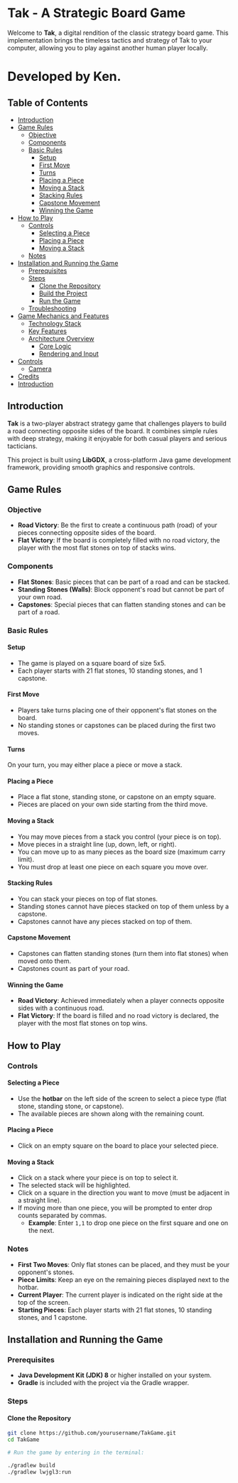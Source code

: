 # Tak - A Strategic Board Game

Welcome to **Tak**, a digital rendition of the classic strategy board game. This implementation brings the timeless tactics and strategy of Tak to your computer, allowing you to play against another human player locally.


# Developed by Ken.

## Table of Contents

- [Introduction](#introduction)
- [Game Rules](#game-rules)
  - [Objective](#objective)
  - [Components](#components)
  - [Basic Rules](#basic-rules)
    - [Setup](#setup)
    - [First Move](#first-move)
    - [Turns](#turns)
    - [Placing a Piece](#placing-a-piece)
    - [Moving a Stack](#moving-a-stack)
    - [Stacking Rules](#stacking-rules)
    - [Capstone Movement](#capstone-movement)
    - [Winning the Game](#winning-the-game)
- [How to Play](#how-to-play)
  - [Controls](#controls)
    - [Selecting a Piece](#selecting-a-piece)
    - [Placing a Piece](#placing-a-piece-1)
    - [Moving a Stack](#moving-a-stack-1)
  - [Notes](#notes)
- [Installation and Running the Game](#installation-and-running-the-game)
  - [Prerequisites](#prerequisites)
  - [Steps](#steps)
    - [Clone the Repository](#clone-the-repository)
    - [Build the Project](#build-the-project)
    - [Run the Game](#run-the-game)
  - [Troubleshooting](#troubleshooting)
- [Game Mechanics and Features](#game-mechanics-and-features)
  - [Technology Stack](#technology-stack)
  - [Key Features](#key-features)
  - [Architecture Overview](#architecture-overview)
    - [Core Logic](#core-logic)
    - [Rendering and Input](#rendering-and-input)
- [Controls](#controls-1)
  - [Camera](#camera)
- [Credits](#credits)
- [Introduction](#introduction-1)

## Introduction

**Tak** is a two-player abstract strategy game that challenges players to build a road connecting opposite sides of the board. It combines simple rules with deep strategy, making it enjoyable for both casual players and serious tacticians.

This project is built using **LibGDX**, a cross-platform Java game development framework, providing smooth graphics and responsive controls.

## Game Rules

### Objective

- **Road Victory**: Be the first to create a continuous path (road) of your pieces connecting opposite sides of the board.
- **Flat Victory**: If the board is completely filled with no road victory, the player with the most flat stones on top of stacks wins.

### Components

- **Flat Stones**: Basic pieces that can be part of a road and can be stacked.
- **Standing Stones (Walls)**: Block opponent's road but cannot be part of your own road.
- **Capstones**: Special pieces that can flatten standing stones and can be part of a road.

### Basic Rules

#### Setup

- The game is played on a square board of size 5x5.
- Each player starts with 21 flat stones, 10 standing stones, and 1 capstone.

#### First Move

- Players take turns placing one of their opponent's flat stones on the board.
- No standing stones or capstones can be placed during the first two moves.

#### Turns

On your turn, you may either place a piece or move a stack.

#### Placing a Piece

- Place a flat stone, standing stone, or capstone on an empty square.
- Pieces are placed on your own side starting from the third move.

#### Moving a Stack

- You may move pieces from a stack you control (your piece is on top).
- Move pieces in a straight line (up, down, left, or right).
- You can move up to as many pieces as the board size (maximum carry limit).
- You must drop at least one piece on each square you move over.

#### Stacking Rules

- You can stack your pieces on top of flat stones.
- Standing stones cannot have pieces stacked on top of them unless by a capstone.
- Capstones cannot have any pieces stacked on top of them.

#### Capstone Movement

- Capstones can flatten standing stones (turn them into flat stones) when moved onto them.
- Capstones count as part of your road.

#### Winning the Game

- **Road Victory**: Achieved immediately when a player connects opposite sides with a continuous road.
- **Flat Victory**: If the board is filled and no road victory is declared, the player with the most flat stones on top wins.

## How to Play

### Controls

#### Selecting a Piece

- Use the **hotbar** on the left side of the screen to select a piece type (flat stone, standing stone, or capstone).
- The available pieces are shown along with the remaining count.

#### Placing a Piece

- Click on an empty square on the board to place your selected piece.

#### Moving a Stack

- Click on a stack where your piece is on top to select it.
- The selected stack will be highlighted.
- Click on a square in the direction you want to move (must be adjacent in a straight line).
- If moving more than one piece, you will be prompted to enter drop counts separated by commas.
  - **Example**: Enter `1,1` to drop one piece on the first square and one on the next.

### Notes

- **First Two Moves**: Only flat stones can be placed, and they must be your opponent's stones.
- **Piece Limits**: Keep an eye on the remaining pieces displayed next to the hotbar.
- **Current Player**: The current player is indicated on the right side at the top of the screen.
- **Starting Pieces**: Each player starts with 21 flat stones, 10 standing stones, and 1 capstone.

## Installation and Running the Game

### Prerequisites

- **Java Development Kit (JDK) 8** or higher installed on your system.
- **Gradle** is included with the project via the Gradle wrapper.

### Steps

#### Clone the Repository

```bash
git clone https://github.com/yourusername/TakGame.git
cd TakGame

# Run the game by entering in the terminal:

./gradlew build
./gradlew lwjgl3:run